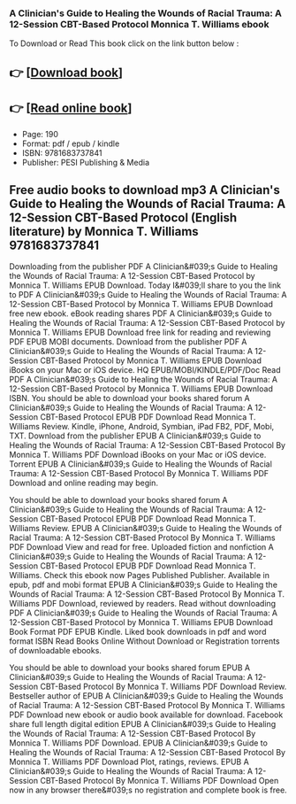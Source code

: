 ### A Clinician's Guide to Healing the Wounds of Racial Trauma: A 12-Session CBT-Based Protocol Monnica T. Williams ebook

To Download or Read This book click on the link button below :

## 👉  [**[Download book](http://get-pdfs.com/download.php?group=book&from=github.com&id=716901&lnk=1063 "Download book")**]

## 👉  [**[Read online book](http://get-pdfs.com/download.php?group=book&from=github.com&id=716901&lnk=1063 "Read online book")**]


* Page: 190
* Format: pdf / epub / kindle
* ISBN: 9781683737841
* Publisher: PESI Publishing &amp; Media



## Free audio books to download mp3 A Clinician's Guide to Healing the Wounds of Racial Trauma: A 12-Session CBT-Based Protocol (English literature)  by Monnica T. Williams 9781683737841


Downloading from the publisher PDF A Clinician&amp;#039;s Guide to Healing the Wounds of Racial Trauma: A 12-Session CBT-Based Protocol by Monnica T. Williams EPUB Download. Today I&amp;#039;ll share to you the link to PDF A Clinician&amp;#039;s Guide to Healing the Wounds of Racial Trauma: A 12-Session CBT-Based Protocol by Monnica T. Williams EPUB Download free new ebook. eBook reading shares PDF A Clinician&amp;#039;s Guide to Healing the Wounds of Racial Trauma: A 12-Session CBT-Based Protocol by Monnica T. Williams EPUB Download free link for reading and reviewing PDF EPUB MOBI documents. Download from the publisher PDF A Clinician&amp;#039;s Guide to Healing the Wounds of Racial Trauma: A 12-Session CBT-Based Protocol by Monnica T. Williams EPUB Download iBooks on your Mac or iOS device. HQ EPUB/MOBI/KINDLE/PDF/Doc Read PDF A Clinician&amp;#039;s Guide to Healing the Wounds of Racial Trauma: A 12-Session CBT-Based Protocol by Monnica T. Williams EPUB Download ISBN. You should be able to download your books shared forum A Clinician&amp;#039;s Guide to Healing the Wounds of Racial Trauma: A 12-Session CBT-Based Protocol EPUB PDF Download Read Monnica T. Williams Review. Kindle, iPhone, Android, Symbian, iPad FB2, PDF, Mobi, TXT. Download from the publisher EPUB A Clinician&amp;#039;s Guide to Healing the Wounds of Racial Trauma: A 12-Session CBT-Based Protocol By Monnica T. Williams PDF Download iBooks on your Mac or iOS device. Torrent EPUB A Clinician&amp;#039;s Guide to Healing the Wounds of Racial Trauma: A 12-Session CBT-Based Protocol By Monnica T. Williams PDF Download and online reading may begin.

You should be able to download your books shared forum A Clinician&amp;#039;s Guide to Healing the Wounds of Racial Trauma: A 12-Session CBT-Based Protocol EPUB PDF Download Read Monnica T. Williams Review. EPUB A Clinician&amp;#039;s Guide to Healing the Wounds of Racial Trauma: A 12-Session CBT-Based Protocol By Monnica T. Williams PDF Download View and read for free. Uploaded fiction and nonfiction A Clinician&amp;#039;s Guide to Healing the Wounds of Racial Trauma: A 12-Session CBT-Based Protocol EPUB PDF Download Read Monnica T. Williams. Check this ebook now Pages Published Publisher. Available in epub, pdf and mobi format EPUB A Clinician&amp;#039;s Guide to Healing the Wounds of Racial Trauma: A 12-Session CBT-Based Protocol By Monnica T. Williams PDF Download, reviewed by readers. Read without downloading PDF A Clinician&amp;#039;s Guide to Healing the Wounds of Racial Trauma: A 12-Session CBT-Based Protocol by Monnica T. Williams EPUB Download Book Format PDF EPUB Kindle. Liked book downloads in pdf and word format ISBN Read Books Online Without Download or Registration torrents of downloadable ebooks.

You should be able to download your books shared forum EPUB A Clinician&amp;#039;s Guide to Healing the Wounds of Racial Trauma: A 12-Session CBT-Based Protocol By Monnica T. Williams PDF Download Review. Bestseller author of EPUB A Clinician&amp;#039;s Guide to Healing the Wounds of Racial Trauma: A 12-Session CBT-Based Protocol By Monnica T. Williams PDF Download new ebook or audio book available for download. Facebook share full length digital edition EPUB A Clinician&amp;#039;s Guide to Healing the Wounds of Racial Trauma: A 12-Session CBT-Based Protocol By Monnica T. Williams PDF Download. EPUB A Clinician&amp;#039;s Guide to Healing the Wounds of Racial Trauma: A 12-Session CBT-Based Protocol By Monnica T. Williams PDF Download Plot, ratings, reviews. EPUB A Clinician&amp;#039;s Guide to Healing the Wounds of Racial Trauma: A 12-Session CBT-Based Protocol By Monnica T. Williams PDF Download Open now in any browser there&amp;#039;s no registration and complete book is free.





